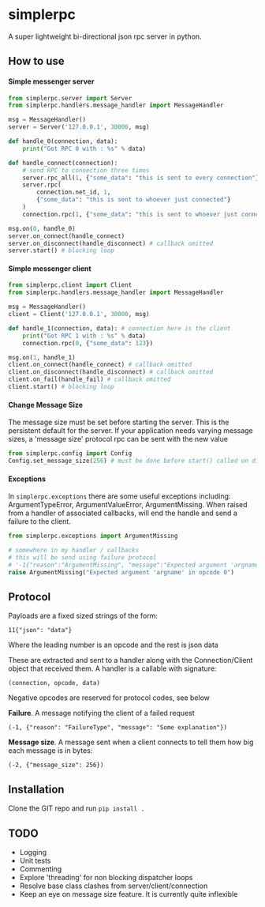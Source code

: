 # simplerpc
A super lightweight bi-directional json rpc server in python.

## How to use

#### Simple messenger server 
```py
from simplerpc.server import Server
from simplerpc.handlers.message_handler import MessageHandler

msg = MessageHandler()
server = Server('127.0.0.1', 30000, msg)

def handle_0(connection, data):
    print("Got RPC 0 with : %s" % data)

def handle_connect(connection):
    # send RPC to connection three times
    server.rpc_all(1, {"some_data": "this is sent to every connection"})
    server.rpc(
        connection.net_id, 1, 
        {"some_data": "this is sent to whoever just connected"}
    )
    connection.rpc(1, {"some_data": "this is sent to whoever just connected"})

msg.on(0, handle_0)
server.on_connect(handle_connect)
server.on_disconnect(handle_disconnect) # callback omitted
server.start() # blocking loop

```

#### Simple messenger client
```py
from simplerpc.client import Client
from simplerpc.handlers.message_handler import MessageHandler

msg = MessageHandler()
client = Client('127.0.0.1', 30000, msg)

def handle_1(connection, data): # connection here is the client
    print("Got RPC 1 with : %s" % data)
    connection.rpc(0, {"some_data": 123})

msg.on(1, handle_1)
client.on_connect(handle_connect) # callback omitted
client.on_disconnect(handle_disconnect) # callback omitted
client.on_fail(handle_fail) # callback omitted
client.start() # blocking loop

```

#### Change Message Size

The message size must be set before starting the server. This is the persistent default for the server. If your application needs varying message sizes, a 'message size' protocol rpc can be sent with the new value

```py
from simplerpc.config import Config
Config.set_message_size(256) # must be done before start() called on dispatcher
```

#### Exceptions

In `simplerpc.exceptions` there are some useful exceptions including: ArgumentTypeError, ArgumentValueError, ArgumentMissing. When raised from a handler of associated callbacks, will end the handle and send a failure to the client.

```py
from simplerpc.exceptions import ArgumentMissing

# somewhere in my handler / callbacks
# this will be send using failure protocol
# '-1{"reason":"ArgumentMissing", "message":"Expected argument 'argname' in opcode 0"}'
raise ArgumentMissing("Expected argument 'argname' in opcode 0")
```

## Protocol

Payloads are a fixed sized strings of the form:

`11{"json": "data"}`

Where the leading number is an opcode and the rest is json data

These are extracted and sent to a handler along with the Connection/Client object that received them. A handler is a callable with signature:

`(connection, opcode, data)`

Negative opcodes are reserved for protocol codes, see below

**Failure**. A message notifying the client of a failed request

`(-1, {"reason": "FailureType", "message": "Some explanation"})`

**Message size**. A message sent when a client connects to tell them how big each message is in bytes:

`(-2, {"message_size": 256})`

## Installation

Clone the GIT repo and run `pip install .`

## TODO

- Logging
- Unit tests
- Commenting
- Explore 'threading' for non blocking dispatcher loops
- Resolve base class clashes from server/client/connection
- Keep an eye on message size feature. It is currently quite inflexible